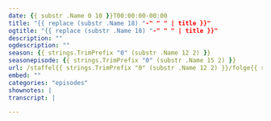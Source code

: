 ```yaml
---
date: {{ substr .Name 0 10 }}T00:00:00-00:00
title: "{{ replace (substr .Name 18) "-" " " | title }}"
ogtitle: "{{ replace (substr .Name 18) "-" " " | title }}"
description: ""
ogdescription: ""
season: {{ strings.TrimPrefix "0" (substr .Name 12 2) }}
seasonepisode: {{ strings.TrimPrefix "0" (substr .Name 15 2) }}
url: /staffel{{ strings.TrimPrefix "0" (substr .Name 12 2) }}/folge{{ strings.TrimPrefix "0" (substr .Name 15 2) }}/
embed: ""
categories: "episodes"
shownotes: |
transcript: |

---
```

